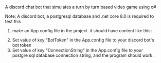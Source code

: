 A discord chat bot that simulates a turn by turn based video game using c#

Note: A discord bot, a postgresql database and .net core 8.0 is required to test this



1. make an App.config file in the project. it should have content like this:

<configuration>
    <appSettings>
        <add key="ConnectionString" value="xxxxx"/>
        <add key="BotToken" value="xxxxx"/></appSettings>
</configuration>

2. Set value of key "BotToken"  in the App.config file to your discord bot's bot token
3. Set value of key "ConnectionString"  in the App.config file to your postgre sql database connection string, and the program should work.